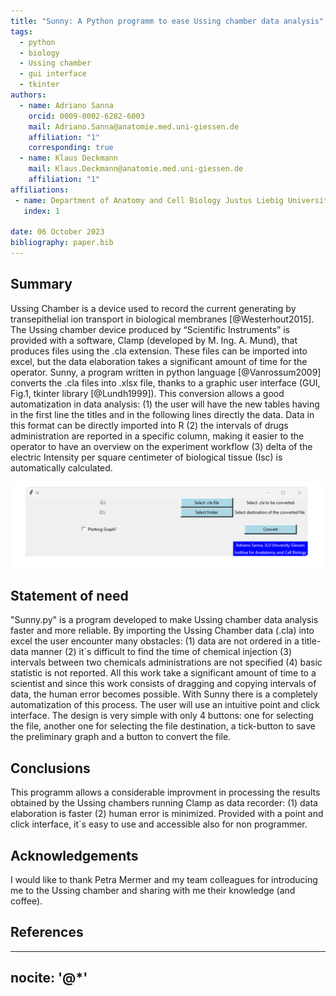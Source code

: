 ```yaml
---
title: "Sunny: A Python programm to ease Ussing chamber data analysis"
tags: 
  - python
  - biology
  - Ussing chamber
  - gui interface
  - tkinter  
authors:
  - name: Adriano Sanna 
    orcid: 0009-0002-6282-6003
    mail: Adriano.Sanna@anatomie.med.uni-giessen.de 
    affiliation: "1"
    corresponding: true
  - name: Klaus Deckmann 
    mail: Klaus.Deckmann@anatomie.med.uni-giessen.de
    affiliation: "1"
affiliations:
 - name: Department of Anatomy and Cell Biology Justus Liebig University (JLU) Giessen, Germany
   index: 1
   
date: 06 October 2023
bibliography: paper.bib
---
```


## Summary

Ussing Chamber is a device used to record the current generating by transepithelial ion transport in biological membranes [@Westerhout2015]. The Ussing chamber device produced by “Scientific Instruments” is provided with a software, Clamp (developed by M. Ing. A. Mund),  that produces files using the .cla extension. These files can be imported into excel, but the data elaboration takes a significant amount of time for the operator. Sunny, a program written in python language [@Vanrossum2009] converts the .cla files into .xlsx file, thanks to a graphic user interface (GUI, Fig.1, tkinter library [@Lundh1999]). This conversion allows a good automatization in data analysis: (1) the user will have the new tables having in the first line the titles and in the following lines directly the data. Data in this format can be directly imported into R (2) the intervals of drugs administration are reported in a specific column, making it easier to the operator to have an overview on the experiment workflow (3) delta of the electric Intensity per square centimeter of biological tissue (Isc) is automatically calculated.

![Figure 1: Sunny´s graphic user interface.](image.png)

## Statement of need

"Sunny.py" is a program developed to make Ussing chamber data analysis faster and more reliable. By importing the Ussing Chamber data (.cla) into excel the user encounter many obstacles: (1) data are not ordered in a title-data manner (2) it´s difficult to find the time of chemical injection (3) intervals between two chemicals administrations are not specified (4) basic statistic is not reported. All this work take a significant amount of time to a  scientist and since this work consists of dragging and copying intervals of data, the human error becomes possible. With Sunny there is a completely automatization of this process. The user will use an intuitive point and click interface. The design is very simple with only 4 buttons: one for selecting the file, another one for selecting the file destination, a tick-button to save the preliminary graph and a button to convert the file.

## Conclusions
This programm allows a considerable improvment in processing the results obtained by the Ussing chambers running Clamp as data recorder: (1) data elaboration is faster (2) human error is minimized. Provided with a point and click interface, it´s easy to use and accessible also for non programmer. 

## Acknowledgements

I would like to thank Petra Mermer and my team colleagues for introducing me to the Ussing chamber and sharing with me their knowledge (and coffee).

## References
---
nocite: '@*'
---
